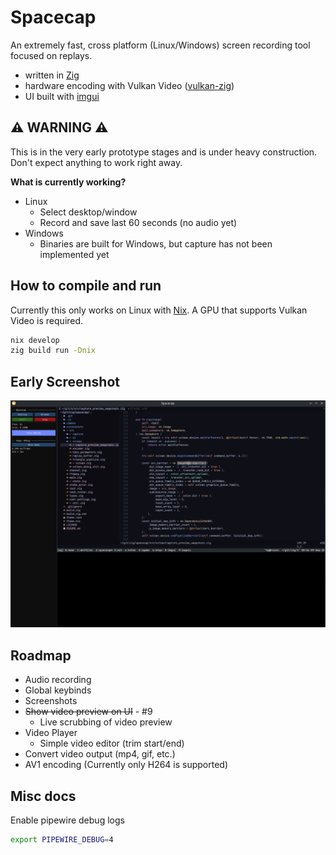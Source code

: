 # Spacecap

An extremely fast, cross platform (Linux/Windows) screen recording tool focused on replays.

- written in [Zig](https://ziglang.org/)
- hardware encoding with Vulkan Video ([vulkan-zig](https://github.com/Snektron/vulkan-zig))
- UI built with [imgui](https://github.com/ocornut/imgui)

## ⚠️ WARNING ⚠️

This is in the very early prototype stages and is under heavy construction. Don't expect anything to work right away.

**What is currently working?**

- Linux
  - Select desktop/window
  - Record and save last 60 seconds (no audio yet)
- Windows
  - Binaries are built for Windows, but capture has not been implemented yet

## How to compile and run

Currently this only works on Linux with [Nix](https://nixos.org/download/#download-nix).
A GPU that supports Vulkan Video is required.

```sh
nix develop
zig build run -Dnix
```

## Early Screenshot

![screenshot2](./screenshots/screenshot_2.png)

## Roadmap

- Audio recording
- Global keybinds
- Screenshots
- ~~Show video preview on UI~~ - #9
  - Live scrubbing of video preview
- Video Player
  - Simple video editor (trim start/end)
- Convert video output (mp4, gif, etc.)
- AV1 encoding (Currently only H264 is supported)

## Misc docs

Enable pipewire debug logs

```sh
export PIPEWIRE_DEBUG=4
```
